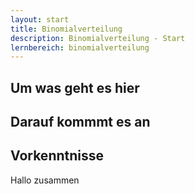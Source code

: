 ```yaml
---
layout: start
title: Binomialverteilung
description: Binomialverteilung - Start
lernbereich: binomialverteilung
---
```


## Um was geht es hier

## Darauf kommmt es an

## Vorkenntnisse
Hallo zusammen